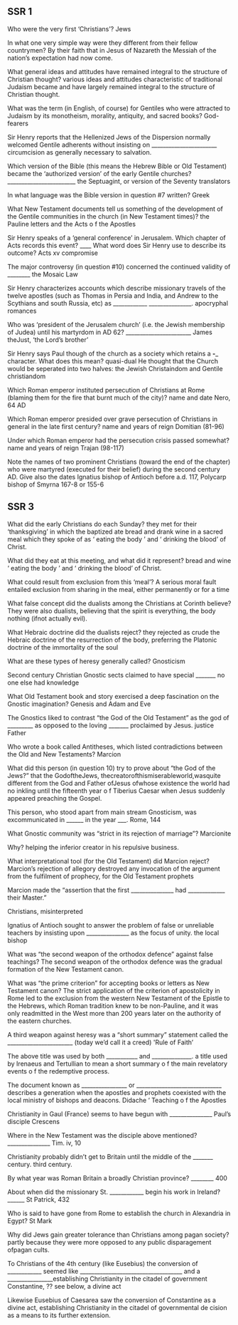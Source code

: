 ## SSR 1

Who were the very first ‘Christians’? 
Jews

In what one very simple way were they different from their fellow countrymen?
By their faith that in Jesus of Nazareth the Messiah of the nation’s expectation had now come.

What general ideas and attitudes have remained integral to the structure of Christian thought?
various ideas and attitudes characteristic of traditional Judaism became and have largely remained integral to the structure of Christian thought.

What was the term (in English, of course) for Gentiles who were attracted to Judaism by its monotheism, morality, antiquity, and sacred books?
God-fearers 

Sir Henry reports that the Hellenized Jews of the Dispersion normally welcomed Gentile adherents without insisting on _______________________
circumcision as generally necessary to salvation.

Which version of the Bible (this means the Hebrew Bible or Old Testament) became the ‘authorized version’ of the early Gentile churches? ________________________
the Septuagint, or version of the Seventy translators

In what language was the Bible version in question #7 written?
Greek

What New Testament documents tell us something of the development of the Gentile communities in the church (in New Testament times)?
the Pauline letters and the Acts o f the Apostles

Sir Henry speaks of a ‘general conference’ in Jerusalem. Which chapter of Acts records this event? ____ What word does Sir Henry use to describe its outcome?
Acts xv
compromise

The major controversy (in question #10) concerned the continued validity of ________
the Mosaic Law

Sir Henry characterizes accounts which describe missionary travels of the twelve apostles (such as Thomas in Persia and India, and Andrew to the Scythians and south Russia, etc) as ____________ _______________.
apocryphal romances

Who was ‘president of the Jerusalem church’ (i.e. the Jewish membership of Judea) until his martyrdom in AD 62? _______________________
James theJust, ‘the Lord’s brother’

Sir Henry says Paul though of the church as a society which retains a ______-_______ character. What does this mean?
quasi-dual
He thought that the Church would be seperated into two halves: the Jewish Christaindom and Gentile christiandom


Which Roman emperor instituted persecution of Christians at Rome (blaming them for the fire that burnt much of the city)? name and date
Nero, 64 AD

Which Roman emperor presided over grave persecution of Christians in general in the
late first century? name and years of reign
Domitian (81-96)

Under which Roman emperor had the persecution crisis passed somewhat? name and
years of reign
Trajan (98-117)

Note the names of two prominent Christians (toward the end of the chapter) who were
martyred (executed for their belief) during the second century AD. Give also the dates
Ignatius bishop of Antioch before a.d. 117,  Polycarp bishop of Smyrna 167-8 or 155-6

## SSR 3

What did the early Christians do each Sunday?
they met for their ‘thanksgiving’ in which the baptized ate bread and drank wine in a sacred meal which they spoke of as ‘ eating the body ’ and ‘ drinking
the blood’ of Christ.

What did they eat at this meeting, and what did it represent?
bread and wine
‘ eating the body ’ and ‘ drinking
the blood’ of Christ.

What could result from exclusion from this ‘meal’?
A serious moral fault entailed exclusion from sharing in the meal, either permanently or for a time


What false concept did the dualists among the Christians at Corinth believe?
They were also dualists, believing that the spirit is everything, the body nothing (ifnot actually evil).

What Hebraic doctrine did the dualists reject?
they rejected as crude the Hebraic doctrine of the resurrection of the body, preferring the Platonic doctrine of the immortality of the soul

What are these types of heresy generally called?
Gnosticism

Second century Christian Gnostic sects claimed to have special _______ no one else had
knowledge

What Old Testament book and story exercised a deep fascination on the Gnostic
imagination?
Genesis and Adam and Eve

The Gnostics liked to contrast “the God of the Old Testament” as the god of _________ as opposed to the loving _______ proclaimed by Jesus.
justice Father

Who wrote a book called Antitheses, which listed contradictions between the Old and New Testaments?
Marcion

What did this person (in question 10) try to prove about “the God of the Jews?”
that the GodoftheJews, thecreatorofthismiserableworld,wasquite different from the God and Father ofJesus ofwhose existence the world had no inkling until the fifteenth year o f Tiberius Caesar when Jesus suddenly appeared preaching the Gospel.

This person, who stood apart from main stream Gnosticism, was excommunicated in ______ in the year ___.
Rome, 144

What Gnostic community was “strict in its rejection of marriage”?
Marcionite

Why?
helping the inferior creator in his repulsive business. 

What interpretational tool (for the Old Testament) did Marcion reject?
Marcion’s rejection of allegory destroyed any invocation of the argument from the fulfilment of prophecy, for the Old Testament prophets

Marcion made the “assertion that the first _______________ had _____________ their
Master.”

Christians, misinterpreted

Ignatius of Antioch sought to answer the problem of false or unreliable teachers by
insisting upon _______________ as the focus of unity.
the local bishop

What was “the second weapon of the orthodox defence” against false teachings?
The second weapon of the orthodox defence was the gradual formation of the New Testament canon.

What was “the prime criterion” for accepting books or letters as New Testament canon?
The strict application of the criterion of apostolicity in Rome led to the exclusion from the western New Testament of the Epistle to the Hebrews, which Roman tradition knew
to be non-Pauline, and it was only readmitted in the West more than 200 years later on the authority of the eastern churches.

A third weapon against heresy was a “short summary” statement called the
_______________________ (today we’d call it a creed)
'Rule of Faith’

The above title was used by both ___________ and ______________.
a title used by Irenaeus and Tertullian to mean a short summary o f the main revelatory events o f the redemptive process.

The document known as ________________ or ______________________________
describes a generation when the apostles and prophets coexisted with the local ministry
of bishops and deacons.
Didache ‘ Teaching o f the Apostles

Christianity in Gaul (France) seems to have begun with _______________
Paul’s disciple Crescens

Where in the New Testament was the disciple above mentioned? _______________
Tim. iv, 10

Christianity probably didn’t get to Britain until the middle of the _______ century.
third century.

By what year was Roman Britain a broadly Christian province? ________
400

About when did the missionary St. ____________ begin his work in Ireland? ______
St Patrick, 432

Who is said to have gone from Rome to establish the church in Alexandria in Egypt?
St Mark

Why did Jews gain greater tolerance than Christians among pagan society?
partly because they were more opposed to any public disparagement ofpagan cults.

To Christians of the 4th century (like Eusebius) the conversion of ____________ seemed
like ____________________________________ and a ________________establishing Christianity in the citadel of government
Constantine, ?? see below, a divine act

Likewise Eusebius of Caesarea saw the conversion of Constantine as a divine act, establishing Christianity in the citadel of governmental de­ cision as a means to its further extension.